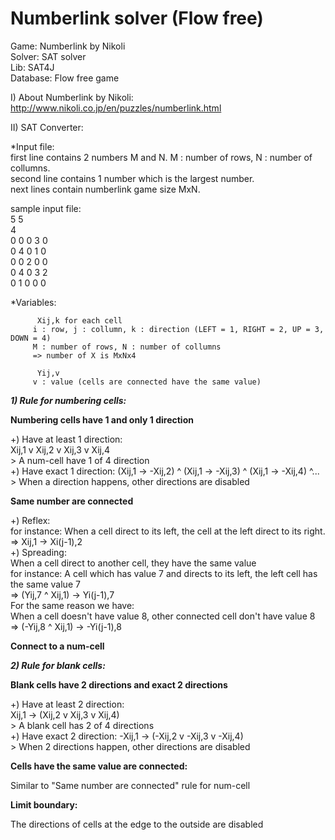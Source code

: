 # Numberlink solver (Flow free)  
Game: Numberlink by Nikoli  
Solver: SAT solver  
Lib: SAT4J  
Database: Flow free game  
  
I) About Numberlink by Nikoli:  
http://www.nikoli.co.jp/en/puzzles/numberlink.html  
  
II) SAT Converter:  

*Input file:  
first line contains 2 numbers M and N. M : number of rows, N : number of collumns.  
second line contains 1 number which is the largest number.  
next lines contain numberlink game size MxN.  

sample input file:  
5 5  
4  
0 0 0 3 0  
0 4 0 1 0  
0 0 2 0 0  
0 4 0 3 2  
0 1 0 0 0  
  

*Variables: 

          Xij,k for each cell  
         i : row, j : collumn, k : direction (LEFT = 1, RIGHT = 2, UP = 3, DOWN = 4)  
         M : number of rows, N : number of collumns  
         => number of X is MxNx4  
            
          Yij,v  
         v : value (cells are connected have the same value)  
         
***1) Rule for numbering cells:***   

  **Numbering cells have 1 and only 1 direction**  
  
  +) Have at least 1 direction:  
    Xij,1 v Xij,2 v Xij,3 v Xij,4  
    > A num-cell have 1 of 4 direction  
  +) Have exact 1 direction: 
    (Xij,1 -> -Xij,2) ^ (Xij,1 -> -Xij,3) ^ (Xij,1 -> -Xij,4) ^...  
    > When a direction happens, other directions are disabled  
    
  **Same number are connected**  
  
  +) Reflex:  
    for instance: When a cell direct to its left, the cell at the left direct to its right.  
    => Xij,1 -> Xi(j-1),2  
  +) Spreading:  
    When a cell direct to another cell, they have the same value  
    for instance: A cell which has value 7 and directs to its left, the left cell has the same value 7  
    => (Yij,7 ^ Xij,1) -> Yi(j-1),7  
    For the same reason we have:  
    When a cell doesn't have value 8, other connected cell don't have value 8  
    => (-Yij,8 ^ Xij,1) -> -Yi(j-1),8  
      
  **Connect to a num-cell**  
  
***2) Rule for blank cells:***  

  **Blank cells have 2 directions and exact 2 directions**  
  
  +) Have at least 2 direction:  
    Xij,1 -> (Xij,2 v Xij,3 v Xij,4)  
    > A blank cell has 2 of 4 directions  
  +) Have exact 2 direction: 
    -Xij,1 -> (-Xij,2 v -Xij,3 v -Xij,4)  
    > When 2 directions happen, other directions are disabled  
      
  **Cells have the same value are connected:**  
     
   Similar to "Same number are connected" rule for num-cell  
   
  **Limit boundary:**  
    
  The directions of cells at the edge to the outside are disabled  
